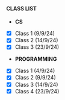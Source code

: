 #### CLASS LIST

- **CS**

- [X] Class 1 (9/9/24)
- [x] Class 2 (14/9/24)
- [x] Class 3 (23/9/24)

- **PROGRAMMING**

- [X] Class 1 (4/9/24)
- [X] Class 2 (9/9/24)
- [X] Class 3 (14/9/24)
- [x] Class 4 (23/9/24)
